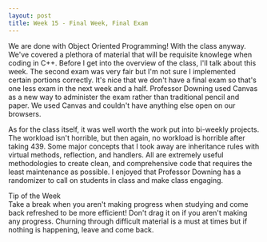 ```yaml
---
layout: post
title: Week 15 - Final Week, Final Exam 
--- 
```


We are done with Object Oriented Programming! With the class anyway. We've covered a plethora of material that will be requisite knowlege when coding in C++. Before I get into the overview of the class, I'll talk about this week. The second exam was very fair but I'm not sure I implemented certain portions correctly. It's nice that we don't have a final exam so that's one less exam in the next week and a half. Professor Downing used Canvas as a new way to administer the exam rather than traditional pencil and paper. We used Canvas and couldn't have anything else open on our browsers.

As for the class itself, it was well worth the work put into bi-weekly projects. The workload isn't horrible, but then again, no workload is horrible after taking 439. Some major concepts that I took away are inheritance rules with virtual methods, reflection, and handlers. All are extremely useful methodologies to create clean, and comprehensive code that requires the least maintenance as possible. I enjoyed that Professor Downing has a randomizer to call on students in class and make class engaging. 

Tip of the Week<br/>
Take a break when you aren't making progress when studying and come back refreshed to be more efficient! Don't drag it on if you aren't making any progress. Churning through difficult material is a must at times but if nothing is happening, leave and come back.

